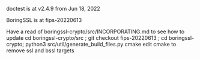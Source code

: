 
doctest is at v2.4.9 from Jun 18, 2022

BoringSSL is at  fips-20220613 

Have a read of boringssl-crypto/src/INCORPORATING.md to see how to update 
cd boringssl-crypto/src ; git checkout fips-20220613 ; 
cd boringssl-crypto; python3 src/util/generate_build_files.py cmake
edit cmake to remove ssl and bssl targets

